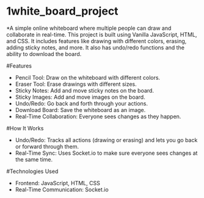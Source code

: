# 1white_board_project
*A simple online whiteboard where multiple people can draw and collaborate in real-time. This project is built using Vanilla JavaScript, HTML, and CSS. It includes features like drawing with different colors, erasing, adding sticky notes, and more. It also has undo/redo functions and the ability to download the board.

#Features
* Pencil Tool: Draw on the whiteboard with different colors.
* Eraser Tool: Erase drawings with different sizes.
* Sticky Notes: Add and move sticky notes on the board.
* Sticky Images: Add and move images on the board.
* Undo/Redo: Go back and forth through your actions.
* Download Board: Save the whiteboard as an image.
* Real-Time Collaboration: Everyone sees changes as they happen.

#How It Works
* Undo/Redo: Tracks all actions (drawing or erasing) and lets you go back or forward through them.
* Real-Time Sync: Uses Socket.io to make sure everyone sees changes at the same time.

#Technologies Used
* Frontend: JavaScript, HTML, CSS
* Real-Time Communication: Socket.io 
